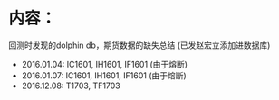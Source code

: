 # 内容：
回测时发现的dolphin db，期货数据的缺失总结 (已发赵宏立添加进数据库)
* 2016.01.04: IC1601, IH1601, IF1601 (由于熔断)
* 2016.01.07: IC1601, IH1601, IF1601 (由于熔断)
* 2016.12.08: T1703, TF1703